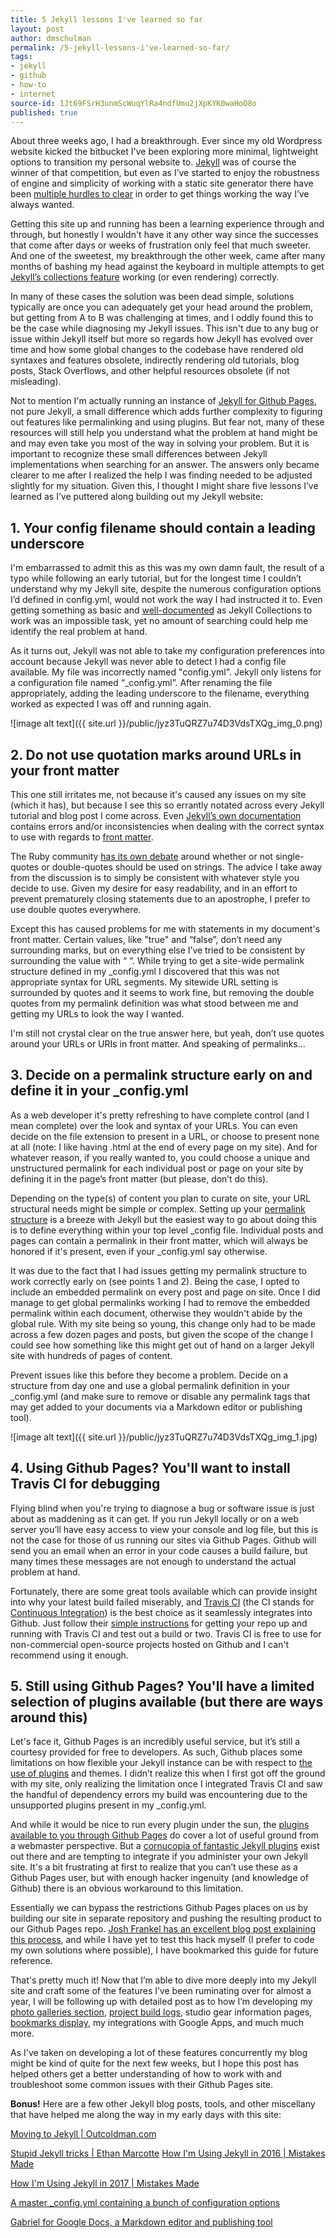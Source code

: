 ```yaml
---
title: 5 Jekyll lessons I've learned so far
layout: post
author: dmschulman
permalink: /5-jekyll-lessons-i've-learned-so-far/
tags:
- jekyll
- github
- how-to
- internet
source-id: 1Jt69FSrH3unmScWuqYlRa4ndfUmu2jXpKYK0waHoO8o
published: true
---
```

About three weeks ago, I had a breakthrough. Ever since my old Wordpress website kicked the bitbucket I've been exploring more minimal, lightweight options to transition my personal website to. [Jekyll](https://jekyllrb.com/) was of course the winner of that competition, but even as I’ve started to enjoy the robustness of engine and simplicity of working with a static site generator there have been [multiple hurdles to clear](https://dmschulman.com/blog/2017/make-the-switch-to-jekyll-in-only-37-easy-steps.html) in order to get things working the way I’ve always wanted.

Getting this site up and running has been a learning experience through and through, but honestly I wouldn't have it any other way since the successes that come after days or weeks of frustration only feel that much sweeter. And one of the sweetest, my breakthrough the other week, came after many months of bashing my head against the keyboard in multiple attempts to get [Jekyll’s collections feature](https://jekyllrb.com/docs/collections/) working (or even rendering) correctly.

In many of these cases the solution was been dead simple, solutions typically are once you can adequately get your head around the problem, but getting from A to B was challenging at times, and I oddly found this to be the case while diagnosing my Jekyll issues. This isn't due to any bug or issue within Jekyll itself but more so regards how Jekyll has evolved over time and how some global changes to the codebase have rendered old syntaxes and features obsolete, indirectly rendering old tutorials, blog posts, Stack Overflows, and other helpful resources obsolete (if not misleading).

Not to mention I'm actually running an instance of [Jekyll for Github Pages](https://jekyllrb.com/docs/github-pages/), not pure Jekyll, a small difference which adds further complexity to figuring out features like permalinking and using plugins. But fear not, many of these resources will still help you understand what the problem at hand might be and may even take you most of the way in solving your problem. But it is important to recognize these small differences between Jekyll implementations when searching for an answer. The answers only became clearer to me after I realized the help I was finding needed to be adjusted slightly for my situation. Given this, I thought I might share five lessons I’ve learned as I’ve puttered along building out my Jekyll website:

## 1. Your config filename should contain a leading underscore

I'm embarrassed to admit this as this was my own damn fault, the result of a typo while following an early tutorial, but for the longest time I couldn’t understand why my Jekyll site, despite the numerous configuration options I’d defined in config.yml, would not work the way I had instructed it to. Even getting something as basic and [well-documented](https://ben.balter.com/2015/02/20/jekyll-collections/) as Jekyll Collections to work was an impossible task, yet no amount of searching could help me identify the real problem at hand.

As it turns out, Jekyll was not able to take my configuration preferences into account because Jekyll was never able to detect I had a config file available. My file was incorrectly named "config.yml". Jekyll only listens for a configuration file named “_config.yml”. After renaming the file appropriately, adding the leading underscore to the filename, everything worked as expected I was off and running again.

![image alt text]({{ site.url }}/public/jyz3TuQRZ7u74D3VdsTXQg_img_0.png)

## 2. Do not use quotation marks around URLs in your front matter

This one still irritates me, not because it's caused any issues on my site (which it has), but because I see this so errantly notated across every Jekyll tutorial and blog post I come across. Even [Jekyll’s own documentation](https://jekyllrb.com/docs/home/) contains errors and/or inconsistencies when dealing with the correct syntax to use with regards to [front matter](https://jekyllrb.com/docs/frontmatter/).

The Ruby community [has its own debate](https://anti-pattern.com/always-use-double-quoted-strings-in-ruby) around whether or not single-quotes or double-quotes should be used on strings. The advice I take away from the discussion is to simply be consistent with whatever style you decide to use. Given my desire for easy readability, and in an effort to prevent prematurely closing statements due to an apostrophe, I prefer to use double quotes everywhere.

Except this has caused problems for me with statements in my document's front matter. Certain values, like "true" and “false”, don’t need any surrounding marks, but on everything else I’ve tried to be consistent by surrounding the value with “ ”. While trying to get a site-wide permalink structure defined in my _config.yml I discovered that this was not appropriate syntax for URL segments. My sitewide URL setting is surrounded by quotes and it seems to work fine, but removing the double quotes from my permalink definition was what stood between me and getting my URLs to look the way I wanted.

I'm still not crystal clear on the true answer here, but yeah, don’t use quotes around your URLs or URIs in front matter. And speaking of permalinks...

## 3. Decide on a permalink structure early on and define it in your _config.yml

As a web developer it's pretty refreshing to have complete control (and I mean complete) over the look and syntax of your URLs. You can even decide on the file extension to present in a URL, or choose to present none at all (note: I like having .html at the end of every page on my site). And for whatever reason, if you really wanted to, you could choose a unique and unstructured permalink for each individual post or page on your site by defining it in the page’s front matter (but please, don’t do this).

Depending on the type(s) of content you plan to curate on site, your URL structural needs might be simple or complex. Setting up your [permalink structure](https://jekyllrb.com/docs/permalinks/) is a breeze with Jekyll but the easiest way to go about doing this is to define everything within your top level _config file. Individual posts and pages can contain a permalink in their front matter, which will always be honored if it's present, even if your _config.yml say otherwise.

It was due to the fact that I had issues getting my permalink structure to work correctly early on (see points 1 and 2). Being the case, I opted to include an embedded permalink on every post and page on site. Once I did manage to get global permalinks working I had to remove the embedded permalink within each document, otherwise they wouldn't abide by the global rule. With my site being so young, this change only had to be made across a few dozen pages and posts, but given the scope of the change I could see how something like this might get out of hand on a larger Jekyll site with hundreds of pages of content.

Prevent issues like this before they become a problem. Decide on a structure from day one and use a global permalink definition in your _config.yml (and make sure to remove or disable any permalink tags that may get added to your documents via a Markdown editor or publishing tool).

![image alt text]({{ site.url }}/public/jyz3TuQRZ7u74D3VdsTXQg_img_1.jpg)

## 4. Using Github Pages? You'll want to install Travis CI for debugging

Flying blind when you're trying to diagnose a bug or software issue is just about as maddening as it can get. If you run Jekyll locally or on a web server you’ll have easy access to view your console and log file, but this is not the case for those of us running our sites via Github Pages. Github will send you an email when an error in your code causes a build failure, but many times these messages are not enough to understand the actual problem at hand.

Fortunately, there are some great tools available which can provide insight into why your latest build failed miserably, and [Travis CI](https://travis-ci.org/) (the CI stands for [Continuous Integration](https://en.wikipedia.org/wiki/Continuous_integration)) is the best choice as it seamlessly integrates into Github. Just follow their [simple instructions](https://docs.travis-ci.com/user/getting-started/) for getting your repo up and running with Travis CI and test out a build or two. Travis CI is free to use for non-commercial open-source projects hosted on Github and I can't recommend using it enough. 

## 5. Still using Github Pages? You'll have a limited selection of plugins available (but there are ways around this)

Let's face it, Github Pages is an incredibly useful service, but it’s still a courtesy provided for free to developers. As such, Github places some limitations on how flexible your Jekyll instance can be with respect to [the use of plugins](https://jekyllrb.com/docs/plugins/) and themes. I didn’t realize this when I first got off the ground with my site, only realizing the limitation once I integrated Travis CI and saw the handful of dependency errors my build was encountering due to the unsupported plugins present in my _config.yml.

And while it would be nice to run every plugin under the sun, the [plugins available to you through Github Pages](https://help.github.com/articles/configuring-jekyll-plugins/) do cover a lot of useful ground from a webmaster perspective. But a [cornucopia of fantastic Jekyll plugins](https://planetjekyll.github.io/plugins/top) exist out there and are tempting to integrate if you administer your own Jekyll site. It's a bit frustrating at first to realize that you can’t use these as a Github Pages user, but with enough hacker ingenuity (and knowledge of Github) there is an obvious workaround to this limitation.

Essentially we can bypass the restrictions Github Pages places on us by building our site in separate repository and pushing the resulting product to our Github Pages repo. [Josh Frankel has an excellent blog post explaining this process](http://joshfrankel.me/blog/deploying-a-jekyll-blog-to-github-pages-with-custom-plugins-and-travisci/), and while I have yet to test this hack myself (I prefer to code my own solutions where possible), I have bookmarked this guide for future reference.

That's pretty much it! Now that I’m able to dive more deeply into my Jekyll site and craft some of the features I’ve been ruminating over for almost a year, I will be following up with detailed post as to how I’m developing my [photo galleries section](https://dmschulman.com/photos/index.html), [project build logs](https://dmschulman.com/projects/index.html), studio gear information pages, [bookmarks display](https://dmschulman.com/about/bookmarks.html), my integrations with Google Apps, and much much more.

As I've taken on developing a lot of these features concurrently my blog might be kind of quite for the next few weeks, but I hope this post has helped others get a better understanding of how to work with and troubleshoot some common issues with their Github Pages site.

**Bonus!** Here are a few other Jekyll blog posts, tools, and other miscellany that have helped me along the way in my early days with this site:

[Moving to Jekyll | Outcoldman.com](https://www.outcoldman.com/en/archive/2014/04/29/jekyll/)

[Stupid Jekyll tricks | Ethan Marcotte](https://ethanmarcotte.com/wrote/stupid-jekyll-tricks/)[How I'm Using Jekyll in 2016 | Mistakes Made](https://mademistakes.com/articles/using-jekyll-2016/)

[How I'm Using Jekyll in 2017 | Mistakes Made](https://mademistakes.com/articles/using-jekyll-2017/)

[A master _config.yml containing a bunch of configuration options](https://github.com/academicpages/academicpages.github.io/blob/master/_config.yml)

[Gabriel for Google Docs, a Markdown editor and publishing tool](https://chrome.google.com/webstore/detail/gabriel/okimajjeocnndpifeelaajdebkkbckff?hl=en-GB)

